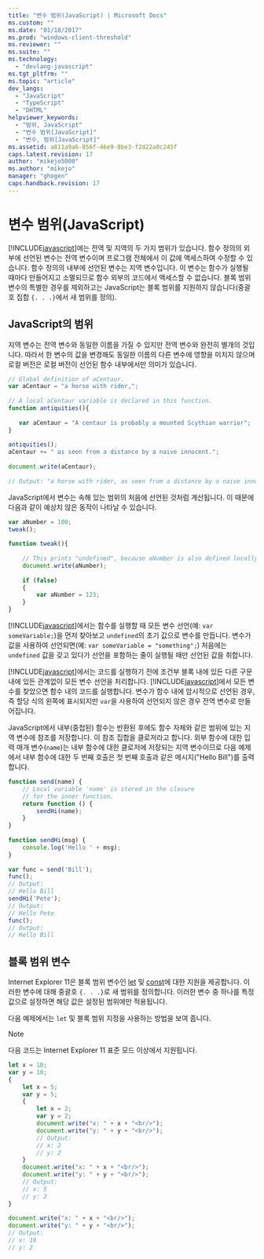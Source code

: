 ```yaml
---
title: "변수 범위(JavaScript) | Microsoft Docs"
ms.custom: ""
ms.date: "01/18/2017"
ms.prod: "windows-client-threshold"
ms.reviewer: ""
ms.suite: ""
ms.technology: 
  - "devlang-javascript"
ms.tgt_pltfrm: ""
ms.topic: "article"
dev_langs: 
  - "JavaScript"
  - "TypeScript"
  - "DHTML"
helpviewer_keywords: 
  - "범위, JavaScript"
  - "변수 범위[JavaScript]"
  - "변수, 범위[JavaScript]"
ms.assetid: a811a9a6-856f-46e9-8be3-f2d22a0c245f
caps.latest.revision: 17
author: "mikejo5000"
ms.author: "mikejo"
manager: "ghogen"
caps.handback.revision: 17
---
```

# 변수 범위(JavaScript)
[!INCLUDE[javascript](../../javascript/includes/javascript-md.md)]에는 전역 및 지역의 두 가지 범위가 있습니다.  함수 정의의 외부에 선언된 변수는 전역 변수이며 프로그램 전체에서 이 값에 액세스하여 수정할 수 있습니다.  함수 정의의 내부에 선언된 변수는 지역 변수입니다.  이 변수는 함수가 실행될 때마다 만들어지고 소멸되므로 함수 외부의 코드에서 액세스할 수 없습니다.  블록 범위 변수의 특별한 경우를 제외하고는 JavaScript는 블록 범위를 지원하지 않습니다\(중괄호 집합 `{. . .}`에서 새 범위를 정의\).  
  
## JavaScript의 범위  
 지역 변수는 전역 변수와 동일한 이름을 가질 수 있지만 전역 변수와 완전히 별개의 것입니다. 따라서 한 변수의 값을 변경해도 동일한 이름의 다른 변수에 영향을 미치지 않으며  로컬 버전은 로컬 버전이 선언된 함수 내부에서만 의미가 있습니다.  
  
```javascript  
// Global definition of aCentaur.  
var aCentaur = "a horse with rider,";  
  
// A local aCentaur variable is declared in this function.  
function antiquities(){  
  
   var aCentaur = "A centaur is probably a mounted Scythian warrior";  
}  
  
antiquities();  
aCentaur += " as seen from a distance by a naive innocent.";  
  
document.write(aCentaur);  
  
// Output: "a horse with rider, as seen from a distance by a naive innocent."  
```  
  
 JavaScript에서 변수는 속해 있는 범위의 처음에 선언된 것처럼 계산됩니다.  이 때문에 다음과 같이 예상치 않은 동작이 나타날 수 있습니다.  
  
```javascript  
var aNumber = 100;  
tweak();  
  
function tweak(){  
  
    // This prints "undefined", because aNumber is also defined locally below.  
    document.write(aNumber);  
  
    if (false)  
    {  
        var aNumber = 123;    
    }  
}  
```  
  
 [!INCLUDE[javascript](../../javascript/includes/javascript-md.md)]에서는 함수를 실행할 때 모든 변수 선언\(예: `var someVariable;`\)을 먼저 찾아보고  `undefined`의 초기 값으로 변수를 만듭니다.  변수가 값을 사용하여 선언되면\(예: `var someVariable = "something";`\) 처음에는 `undefined` 값을 갖고 있다가 선언을 포함하는 줄이 실행될 때만 선언된 값을 취합니다.  
  
 [!INCLUDE[javascript](../../javascript/includes/javascript-md.md)]에서는 코드를 실행하기 전에 조건부 블록 내에 있든 다른 구문 내에 있든 관계없이 모든 변수 선언을 처리합니다.  [!INCLUDE[javascript](../../javascript/includes/javascript-md.md)]에서 모든 변수를 찾았으면 함수 내의 코드를 실행합니다.  변수가 함수 내에 암시적으로 선언된 경우, 즉 할당 식의 왼쪽에 표시되지만 `var`을 사용하여 선언되지 않은 경우 전역 변수로 만들어집니다.  
  
 JavaScript에서 내부\(중첩된\) 함수는 반환된 후에도 함수 자체와 같은 범위에 있는 지역 변수에 참조를 저장합니다.  이 참조 집합을 클로저라고 합니다.  외부 함수에 대한 입력 매개 변수\(`name`\)는 내부 함수에 대한 클로저에 저장되는 지역 변수이므로 다음 예제에서 내부 함수에 대한 두 번째 호출은 첫 번째 호출과 같은 메시지\("Hello Bill"\)를 출력합니다.  
  
```javascript  
function send(name) {  
    // Local variable 'name' is stored in the closure  
    // for the inner function.  
    return function () {  
        sendHi(name);  
    }  
}  
  
function sendHi(msg) {  
    console.log('Hello ' + msg);  
}  
  
var func = send('Bill');  
func();  
// Output:  
// Hello Bill  
sendHi('Pete');  
// Output:  
// Hello Pete  
func();  
// Output:  
// Hello Bill  
```  
  
## 블록 범위 변수  
 Internet Explorer 11은 블록 범위 변수인 [let](../../javascript/reference/let-statement-javascript.md) 및 [const](../../javascript/reference/const-statement-javascript.md)에 대한 지원을 제공합니다.  이러한 변수에 대해 중괄호 `{. . .}`로 새 범위를 정의합니다.  이러한 변수 중 하나를 특정 값으로 설정하면 해당 값은 설정된 범위에만 적용됩니다.  
  
 다음 예제에서는 `let` 및 블록 범위 지정을 사용하는 방법을 보여 줍니다.  
  
> [!NOTE]
>  다음 코드는 Internet Explorer 11 표준 모드 이상에서 지원됩니다.  
  
```javascript  
let x = 10;  
var y = 10;  
{  
    let x = 5;  
    var y = 5;  
    {  
        let x = 2;  
        var y = 2;  
        document.write("x: " + x + "<br/>");  
        document.write("y: " + y + "<br/>");  
        // Output:  
        // x: 2  
        // y: 2  
    }  
    document.write("x: " + x + "<br/>");  
    document.write("y: " + y + "<br/>");  
    // Output:  
    // x: 5  
    // y: 2  
}  
  
document.write("x: " + x + "<br/>");  
document.write("y: " + y + "<br/>");  
// Output:  
// x: 10  
// y: 2  
```